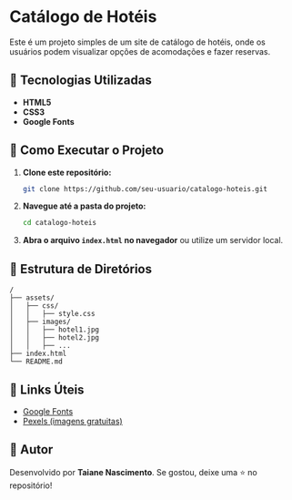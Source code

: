 # Catálogo de Hotéis

Este é um projeto simples de um site de catálogo de hotéis, onde os usuários podem visualizar opções de acomodações e fazer reservas.

## 📌 Tecnologias Utilizadas

- **HTML5**
- **CSS3**
- **Google Fonts**

## 🚀 Como Executar o Projeto

1. **Clone este repositório:**
   ```sh
   git clone https://github.com/seu-usuario/catalogo-hoteis.git
   ```
2. **Navegue até a pasta do projeto:**
   ```sh
   cd catalogo-hoteis
   ```
3. **Abra o arquivo `index.html` no navegador** ou utilize um servidor local.

## 📁 Estrutura de Diretórios

```
/
├── assets/
│   ├── css/
│   │   ├── style.css
│   ├── images/
│   │   ├── hotel1.jpg
│   │   ├── hotel2.jpg
│   │   ├── ...
├── index.html
└── README.md
```

## 🔗 Links Úteis

- [Google Fonts](https://fonts.google.com/)
- [Pexels (imagens gratuitas)](https://www.pexels.com/)

## 📌 Autor

Desenvolvido por **Taiane Nascimento**. Se gostou, deixe uma ⭐ no repositório!

